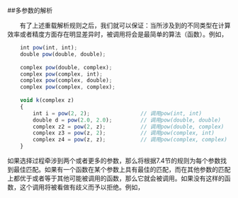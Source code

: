 ##多参数的解析

&emsp;&emsp;有了上述重载解析规则之后，我们就可以保证：当所涉及到的不同类型在计算效率或者精度方面存在明显差异时，被调用将会是最简单的算法（函数）。例如，

```javascript
    int pow(int, int);
    double pow(double, double);
    
    complex pow(double, complex);
    complex pow(complex, int);
    complex pow(complex, double);
    complex pow(complex, complex);
    
    void k(complex z)
    {
        int i = pow(2, 2);                // 调用pow(int, int)
        double d = pow(2.0, 2.0);         // 调用pow(double, double)
        complex z2 = pow(2, z);           // 调用pow(double, complex)
        complex z3 = pow(z, 2);           // 调用pow(complex, int)
        complex z4 = pow(z, z);           // 调用pow(complex, complex)
    }
```

如果选择过程牵涉到两个或者更多的参数，那么将根据7.4节的规则为每个参数找到最佳匹配。如果有一个函数在某个参数上具有最佳的匹配，而在其他参数的匹配上都优于或者等于其他可能被调用的函数，那么它就会被调用。如果没有这样的函数，这个调用将被看做有歧义而予以拒绝。例如，